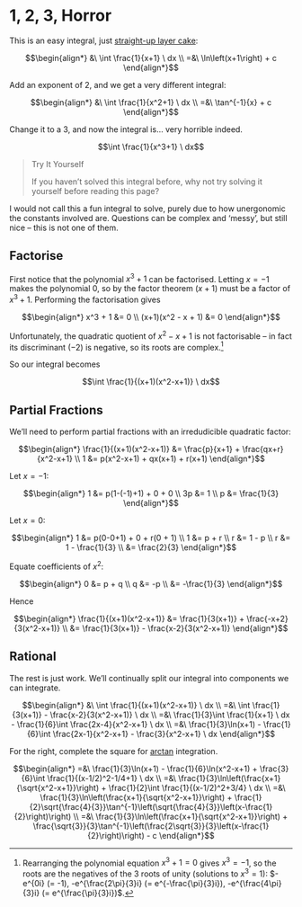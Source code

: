 # 1, 2, 3, Horror
<!-- #SQUARK live!
| dest = scriptures/integrals/antiderivatives/123-horror
| index = scriptures / integrals / antiderivatives
| date = 2025 June 5
| update = 2025 July 4
-->

This is an easy integral, just [straight-up layer cake](../methods/layer-cake.md):

```math
\begin{align*}
  &\ \int \frac{1}{x+1} \ dx
  \\ =&\  \ln\left(x+1\right) + c
\end{align*}
```

Add an exponent of $2$, and we get a very different integral:

```math
\begin{align*}
  &\ \int \frac{1}{x^2+1} \ dx
  \\ =&\  \tan^{-1}{x} + c
\end{align*}
```

Change it to a $3$, and now the integral is... very horrible indeed.

```math
\int \frac{1}{x^3+1} \ dx
```

<div class="bigblock">

> <span>Try It Yourself</span>
> 
> If you haven’t solved this integral before, why not try solving it yourself before reading this page?

</div>

I would not call this a fun integral to solve, purely due to how unergonomic the constants involved are. Questions can be complex and ‘messy’, but still nice – this is not one of them.


## Factorise

First notice that the polynomial $x^3 + 1$ can be factorised. Letting $x = -1$ makes the polynomial $0$, so by the factor theorem $(x + 1)$ must be a factor of $x^3 + 1$. Performing the factorisation gives

```math
\begin{align*}
  x^3 + 1 &= 0
  \\ (x+1)(x^2 - x + 1) &= 0
\end{align*}
```

Unfortunately, the quadratic quotient of $x^2 - x + 1$ is not factorisable – in fact its discriminant ($-2$) is negative, so its roots are complex.[^complex-roots]

[^complex-roots]: Rearranging the polynomial equation $x^3 + 1 = 0$ gives $x^3 = -1$, so the roots are the negatives of the 3 roots of unity (solutions to $x^3 = 1$): $-e^{0i} (= -1), -e^{\frac{2\pi}{3}i} (= e^{-\frac{\pi}{3}i}), -e^{\frac{4\pi}{3}i} (= e^{\frac{\pi}{3}i})$.

So our integral becomes

```math
\int \frac{1}{(x+1)(x^2-x+1)} \ dx
```


## Partial Fractions

We’ll need to perform partial fractions with an irredudicible quadratic factor:

```math
\begin{align*}
  \frac{1}{(x+1)(x^2-x+1)} &= \frac{p}{x+1} + \frac{qx+r}{x^2-x+1}
  \\ 1 &= p(x^2-x+1) + qx(x+1) + r(x+1)
\end{align*}
```

Let $x = -1$:

```math
\begin{align*}
  1 &= p(1-(-1)+1) + 0 + 0
  \\ 3p &= 1
  \\ p &= \frac{1}{3}
\end{align*}
```

Let $x = 0$:

```math
\begin{align*}
  1 &= p(0-0+1) + 0 + r(0 + 1)
  \\ 1 &= p + r
  \\ r &= 1 - p
  \\ r &= 1 - \frac{1}{3}
  \\   &= \frac{2}{3}
\end{align*}
```

Equate coefficients of $x^2$:

```math
\begin{align*}
  0 &= p + q
  \\ q &= -p
  \\   &= -\frac{1}{3}
\end{align*}
```

Hence

```math
\begin{align*}
  \frac{1}{(x+1)(x^2-x+1)} &= \frac{1}{3(x+1)} + \frac{-x+2}{3(x^2-x+1)}
  \\ &= \frac{1}{3(x+1)} - \frac{x-2}{3(x^2-x+1)}
\end{align*}
```


## Rational

The rest is just work. We’ll continually split our integral into components we can integrate.

```math
\begin{align*}
  &\ \int \frac{1}{(x+1)(x^2-x+1)} \ dx
  \\ =&\ \int \frac{1}{3(x+1)} - \frac{x-2}{3(x^2-x+1)} \ dx
  \\ =&\ \frac{1}{3}\int \frac{1}{x+1} \ dx - \frac{1}{6}\int \frac{2x-4}{x^2-x+1} \ dx
  \\ =&\ \frac{1}{3}\ln(x+1) - \frac{1}{6}\int \frac{2x-1}{x^2-x+1} - \frac{3}{x^2-x+1} \ dx
\end{align*}
```

For the right, complete the square for [arctan](arctan.md) integration.

```math
\begin{align*}
  =&\ \frac{1}{3}\ln(x+1) - \frac{1}{6}\ln(x^2-x+1) + \frac{3}{6}\int \frac{1}{(x-1/2)^2-1/4+1} \ dx
  \\ =&\ \frac{1}{3}\ln\left(\frac{x+1}{\sqrt{x^2-x+1}}\right) + \frac{1}{2}\int \frac{1}{(x-1/2)^2+3/4} \ dx
  \\ =&\ \frac{1}{3}\ln\left(\frac{x+1}{\sqrt{x^2-x+1}}\right) + \frac{1}{2}\sqrt{\frac{4}{3}}\tan^{-1}\left(\sqrt{\frac{4}{3}}\left(x-\frac{1}{2}\right)\right)
  \\ =&\ \frac{1}{3}\ln\left(\frac{x+1}{\sqrt{x^2-x+1}}\right) + \frac{\sqrt{3}}{3}\tan^{-1}\left(\frac{2\sqrt{3}}{3}\left(x-\frac{1}{2}\right)\right) - c
\end{align*}
```
